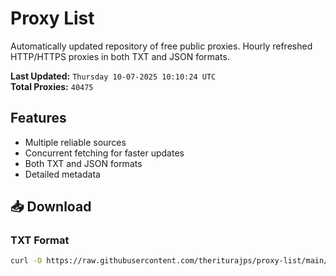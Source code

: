 # Proxy List

Automatically updated repository of free public proxies. Hourly refreshed HTTP/HTTPS proxies in both TXT and JSON formats.

**Last Updated:** `Thursday 10-07-2025 10:10:24 UTC`  
**Total Proxies:** `40475`

## Features
- Multiple reliable sources
- Concurrent fetching for faster updates
- Both TXT and JSON formats
- Detailed metadata

## 📥 Download

### TXT Format
```bash
curl -O https://raw.githubusercontent.com/theriturajps/proxy-list/main/proxies.txt